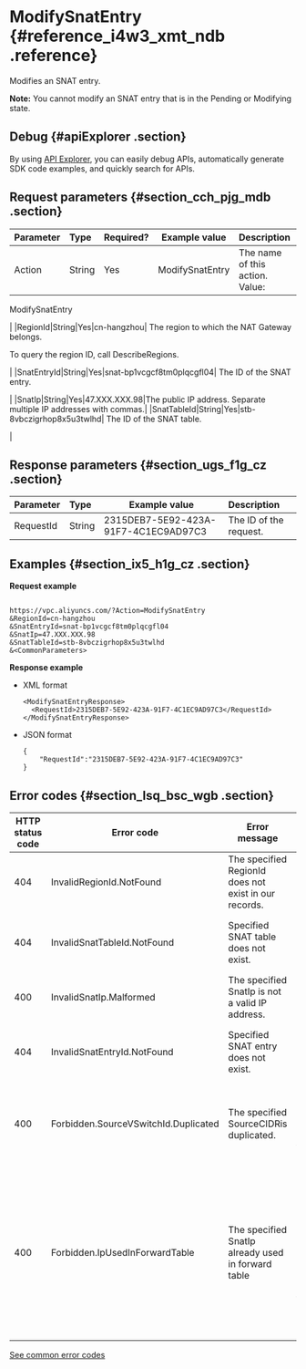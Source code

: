 # ModifySnatEntry {#reference_i4w3_xmt_ndb .reference}

Modifies an SNAT entry.

**Note:** You cannot modify an SNAT entry that is in the Pending or Modifying state.

## Debug {#apiExplorer .section}

By using [API Explorer](https://api.aliyun.com/#product=Vpc&api=DescribeVpcAttribute), you can easily debug APIs, automatically generate SDK code examples, and quickly search for APIs.

## Request parameters {#section_cch_pjg_mdb .section}

|Parameter|Type|Required?|Example value|Description|
|:--------|:---|:--------|-------------|:----------|
|Action|String|Yes|ModifySnatEntry| The name of this action. Value: 

 ModifySnatEntry

 |
|RegionId|String|Yes|cn-hangzhou| The region to which the NAT Gateway belongs.

 To query the region ID, call DescribeRegions.

 |
|SnatEntryId|String|Yes|snat-bp1vcgcf8tm0plqcgfl04| The ID of the SNAT entry.

 |
|SnatIp|String|Yes|47.XXX.XXX.98|The public IP address. Separate multiple IP addresses with commas.|
|SnatTableId|String|Yes|stb-8vbczigrhop8x5u3twlhd| The ID of the SNAT table.

 |

## Response parameters {#section_ugs_f1g_cz .section}

|Parameter|Type|Example value|Description|
|:--------|:---|-------------|:----------|
|RequestId|String|2315DEB7-5E92-423A-91F7-4C1EC9AD97C3|The ID of the request.|

## Examples {#section_ix5_h1g_cz .section}

**Request example**

``` {#createVPCpub}

https://vpc.aliyuncs.com/?Action=ModifySnatEntry
&RegionId=cn-hangzhou
&SnatEntryId=snat-bp1vcgcf8tm0plqcgfl04
&SnatIp=47.XXX.XXX.98
&SnatTableId=stb-8vbczigrhop8x5u3twlhd
&<CommonParameters>

```

**Response example**

-   XML format

    ```
    <ModifySnatEntryResponse>
      <RequestId>2315DEB7-5E92-423A-91F7-4C1EC9AD97C3</RequestId>
    </ModifySnatEntryResponse>
    
    ```

-   JSON format

    ```
    {
    	"RequestId":"2315DEB7-5E92-423A-91F7-4C1EC9AD97C3"
    }
    ```


## Error codes {#section_lsq_bsc_wgb .section}

|HTTP status code|Error code|Error message|Description|
|----------------|----------|-------------|-----------|
|404|InvalidRegionId.NotFound|The specified RegionId does not exist in our records.|The specified region ID does not exist.|
|404|InvalidSnatTableId.NotFound|Specified SNAT table does not exist.|The specified SNAT table does not exist.|
|400|InvalidSnatIp.Malformed|The specified SnatIp is not a valid IP address.|The specified SnatIp is invalid.|
|404|InvalidSnatEntryId.NotFound|Specified SNAT entry does not exist.|The specified SNAT entry does not exist.|
|400|Forbidden.SourceVSwitchId.Duplicated|The specified SourceCIDRis duplicated.|SNAT rules have already been configured for this VSwitch.|
|400|Forbidden.IpUsedInForwardTable|The specified SnatIp already used in forward table|The specified public IP address is already being used by a DNAT rule. Select a different IP address or delete the DNAT rule that uses this IP address.|

[See common error codes](https://error-center.aliyun.com/status/product/Vpc)

